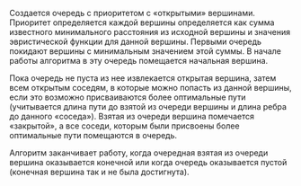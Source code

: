 Создается очередь с приоритетом с «открытыми» вершинами. Приоритет определяется каждой вершины определяется как сумма известного минимального расстояния из исходной вершины и значения эвристической функции для данной вершины. Первыми очередь покидают вершины с минимальным значением этой суммы. В начале работы алгоритма в эту очередь помещается начальная вершина. 

Пока очередь не пуста из нее извлекается открытая вершина, затем всем открытым соседям, в которые можно попасть из данной вершины, если это возможно присваиваются более оптимальные пути (учитывается длина пути до взятой из очереди вершины и длина ребра до данного «соседа»). Взятая из очереди вершина помечается «закрытой», а все соседи, которым были присвоены более оптимальные пути помещаются в очередь.

Алгоритм заканчивает работу, когда очередная взятая из очереди вершина оказывается конечной или когда очередь оказывается пустой (конечная вершина так и не была достигнута).
